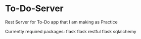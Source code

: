 # To-Do-Server
Rest Server for To-Do app that I am making as Practice

Currently required packages:
flask
flask restful
flask sqlalchemy

